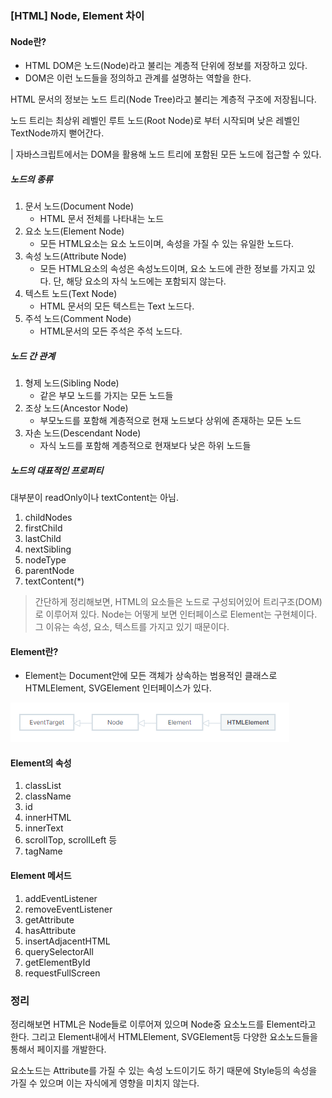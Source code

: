 ### [HTML] Node, Element 차이

#### Node란?

-   HTML DOM은 노드(Node)라고 불리는 계층적 단위에 정보를 저장하고 있다.
-   DOM은 이런 노드들을 정의하고 관계를 설명하는 역할을 한다.

HTML 문서의 정보는 노드 트리(Node Tree)라고 불리는 계층적 구조에 저장됩니다.

노드 트리는 최상위 레벨인 루트 노드(Root Node)로 부터 시작되며 낮은 레벨인 TextNode까지 뻗어간다.

| 자바스크립트에서는 DOM을 활용해 노드 트리에 포함된 모든 노드에 접근할 수 있다.

##### 노드의 종류

1. 문서 노드(Document Node)
    - HTML 문서 전체를 나타내는 노드
2. 요소 노드(Element Node)
    - 모든 HTML요소는 요소 노드이며, 속성을 가질 수 있는 유일한 노드다.
3. 속성 노드(Attribute Node)
    - 모든 HTML요소의 속성은 속성노드이며, 요소 노드에 관한 정보를 가지고 있다. 단, 해당 요소의 자식 노드에는 포함되지 않는다.
4. 텍스트 노드(Text Node)
    - HTML 문서의 모든 텍스트는 Text 노드다.
5. 주석 노드(Comment Node)
    - HTML문서의 모든 주석은 주석 노드다.

##### 노드 간 관계

1. 형제 노드(Sibling Node)
    - 같은 부모 노드를 가지는 모든 노드들
2. 조상 노드(Ancestor Node)
    - 부모노드를 포함해 계층적으로 현재 노드보다 상위에 존재하는 모든 노드
3. 자손 노드(Descendant Node)
    - 자식 노드를 포함해 계층적으로 현재보다 낮은 하위 노드들

##### 노드의 대표적인 프로퍼티

대부분이 readOnly이나 textContent는 아님.

1. childNodes
2. firstChild
3. lastChild
4. nextSibling
5. nodeType
6. parentNode
7. textContent(\*)

> 간단하게 정리해보면,
> HTML의 요소들은 노드로 구성되어있어 트리구조(DOM)로 이루어져 있다. Node는 어떻게 보면 인터페이스로 Element는 구현체이다. 그 이유는 속성, 요소, 텍스트를 가지고 있기 때문이다.

#### Element란?

-   Element는 Document안에 모든 객체가 상속하는 범용적인 클래스로 HTMLElement, SVGElement 인터페이스가 있다.

![node-element-구조](./element-node%EA%B5%AC%EC%A1%B0.png)

#### Element의 속성

1. classList
2. className
3. id
4. innerHTML
5. innerText
6. scrollTop, scrollLeft 등
7. tagName

#### Element 메서드

1. addEventListener
2. removeEventListener
3. getAttribute
4. hasAttribute
5. insertAdjacentHTML
6. querySelectorAll
7. getElementById
8. requestFullScreen

### 정리

정리해보면 HTML은 Node들로 이루어져 있으며 Node중 요소노드를 Element라고 한다. 그리고 Element내에서 HTMLElement, SVGElement등 다양한 요소노드들을 통해서 페이지를 개발한다.

요소노드는 Attribute를 가질 수 있는 속성 노드이기도 하기 때문에 Style등의 속성을 가질 수 있으며 이는 자식에게 영향을 미치지 않는다.
